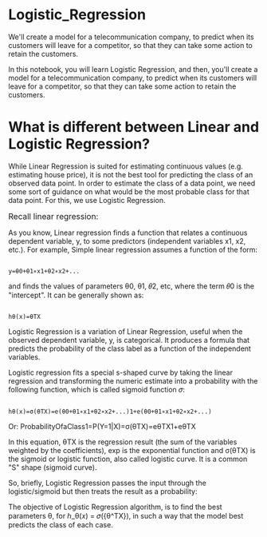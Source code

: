 # Logistic_Regression
We'll create a model for a telecommunication company, to predict when its customers will leave for a competitor, so that they can take some action to retain the customers.

In this notebook, you will learn Logistic Regression, and then, you'll create a model for a telecommunication company, to predict when its customers will leave for a competitor, so that they can take some action to retain the customers.


# What is different between Linear and Logistic Regression?
While Linear Regression is suited for estimating continuous values (e.g. estimating house price), it is not the best tool for predicting the class of an observed data point. In order to estimate the class of a data point, we need some sort of guidance on what would be the most probable class for that data point. For this, we use Logistic Regression.

<font size = 3>Recall linear regression:</font>

As you know, Linear regression finds a function that relates a continuous dependent variable, y, to some predictors (independent variables x1, x2, etc.). For example, Simple linear regression assumes a function of the form:

                                                                                                      y=θ0+θ1∗x1+θ2∗x2+...
 

and finds the values of parameters θ0, θ1, 𝜃2, etc, where the term 𝜃0 is the "intercept". It can be generally shown as:

                                                                                                        hθ(x)=θTX
 
</div>

Logistic Regression is a variation of Linear Regression, useful when the observed dependent variable, y, is categorical. It produces a formula that predicts the probability of the class label as a function of the independent variables.

Logistic regression fits a special s-shaped curve by taking the linear regression and transforming the numeric estimate into a probability with the following function, which is called sigmoid function 𝜎:

                                                                                 hθ(x)=σ(θTX)=e(θ0+θ1∗x1+θ2∗x2+...)1+e(θ0+θ1∗x1+θ2∗x2+...)
 
Or:
ProbabilityOfaClass1=P(Y=1|X)=σ(θTX)=eθTX1+eθTX
 
In this equation,  θTX
  is the regression result (the sum of the variables weighted by the coefficients), exp is the exponential function and  σ(θTX)
  is the sigmoid or logistic function, also called logistic curve. It is a common "S" shape (sigmoid curve).

So, briefly, Logistic Regression passes the input through the logistic/sigmoid but then treats the result as a probability:

The objective of Logistic Regression algorithm, is to find the best parameters θ, for ℎ_θ(𝑥) = 𝜎({θ^TX}), in such a way that the model best predicts the class of each case.
